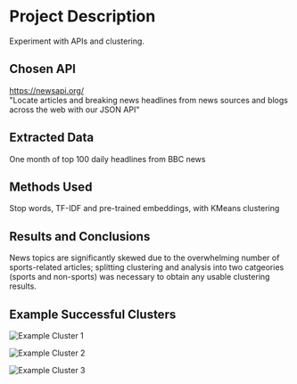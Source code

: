 # Project Description

Experiment with APIs and clustering.

## Chosen API
https://newsapi.org/  
"Locate articles and breaking news headlines from news sources and blogs across the web with our JSON API"

## Extracted Data
One month of top 100 daily headlines from BBC news

## Methods Used
Stop words, TF-IDF and pre-trained embeddings, with KMeans clustering

## Results and Conclusions
News topics are significantly skewed due to the overwhelming number of sports-related articles; splitting clustering and analysis into two catgeories (sports and non-sports) was necessary to obtain any usable clustering results.

## Example Successful Clusters
![Example Cluster 1](https://github.com/NeilAucoin/News-Headline-Clustering-and-Analysis-Using-NLP/blob/main/Assets/example_cluster1.PNG?raw=true)

![Example Cluster 2](https://github.com/NeilAucoin/News-Headline-Clustering-and-Analysis-Using-NLP/blob/main/Assets/example_cluster2.PNG?raw=true)

![Example Cluster 3](https://github.com/NeilAucoin/News-Headline-Clustering-and-Analysis-Using-NLP/blob/main/Assets/example_cluster3.PNG?raw=true)
